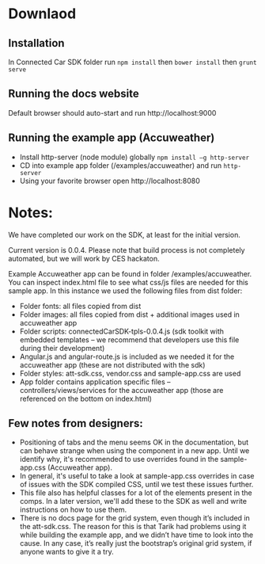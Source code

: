 # Downlaod

## Installation
In Connected Car SDK folder run `npm install`
then `bower install`
then `grunt serve`

## Running the docs website
Default browser should auto-start and run http://localhost:9000

## Running the example app (Accuweather)
- Install http-server (node module) globally `npm install –g http-server`
- CD into example app folder (/examples/accuweather) and run `http-server`
- Using your favorite browser open http://localhost:8080

# Notes:
We have completed our work on the SDK, at least for the initial version.
 
Current version is 0.0.4. Please note that build process is not completely automated, but we will work by CES hackaton.
 
Example Accuweather app can be found in folder /examples/accuweather. You can inspect index.html file to see what css/js files are needed for this sample app. In this instance we used the following files from dist folder:
- Folder fonts: all files copied from dist
- Folder images: all files copied from dist + additional images used in accuweather app
- Folder scripts: connectedCarSDK-tpls-0.0.4.js (sdk toolkit with embedded templates – we recommend that developers use this file during their development)
- Angular.js and angular-route.js is included as we needed it for the accuweather app (these are not distributed with the sdk)
- Folder styles: att-sdk.css, vendor.css and sample-app.css are used
- App folder contains application specific files – controllers/views/services for the accuweather app (those are referenced on the bottom on index.html)

## Few notes from designers:
- Positioning of tabs and the menu seems OK in the documentation, but can behave strange when using the component in a new app. Until we identify why, it's recommended to use overrides found in the sample-app.css (Accuweather app).
- In general, it's useful to take a look at sample-app.css overrides in case of issues with the SDK compiled CSS, until we test these issues further.
- This file also has helpful classes for a lot of the elements present in the comps. In a later version, we'll add these to the SDK as well and write instructions on how to use them.
- There is no docs page for the grid system, even though it’s included in the att-sdk.css. The reason for this is that Tarik had problems using it while building the example app, and we didn’t have time to look into the cause. In any case, it’s really just the bootstrap’s original grid system, if anyone wants to give it a try.
